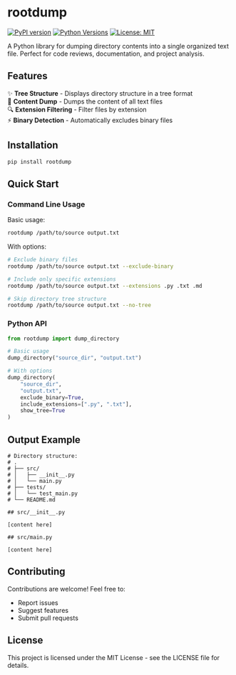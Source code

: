 # rootdump

[![PyPI version](https://badge.fury.io/py/rootdump.svg)](https://badge.fury.io/py/rootdump)
[![Python Versions](https://img.shields.io/pypi/pyversions/rootdump.svg)](https://pypi.org/project/rootdump/)
[![License: MIT](https://img.shields.io/badge/License-MIT-yellow.svg)](https://opensource.org/licenses/MIT)

A Python library for dumping directory contents into a single organized text file. Perfect for code reviews, documentation, and project analysis.

## Features

✨ **Tree Structure** - Displays directory structure in a tree format  
📝 **Content Dump** - Dumps the content of all text files  
🔍 **Extension Filtering** - Filter files by extension  
⚡ **Binary Detection** - Automatically excludes binary files  

## Installation

```bash
pip install rootdump
```

## Quick Start

### Command Line Usage

Basic usage:
```bash
rootdump /path/to/source output.txt
```

With options:
```bash
# Exclude binary files
rootdump /path/to/source output.txt --exclude-binary

# Include only specific extensions
rootdump /path/to/source output.txt --extensions .py .txt .md

# Skip directory tree structure
rootdump /path/to/source output.txt --no-tree
```

### Python API

```python
from rootdump import dump_directory

# Basic usage
dump_directory("source_dir", "output.txt")

# With options
dump_directory(
    "source_dir",
    "output.txt",
    exclude_binary=True,
    include_extensions=[".py", ".txt"],
    show_tree=True
)
```

## Output Example

```
# Directory structure:
# .
# ├── src/
# │   ├── __init__.py
# │   └── main.py
# ├── tests/
# │   └── test_main.py
# └── README.md

## src/__init__.py

[content here]

## src/main.py

[content here]
```

## Contributing

Contributions are welcome! Feel free to:

- Report issues
- Suggest features
- Submit pull requests

## License

This project is licensed under the MIT License - see the LICENSE file for details.